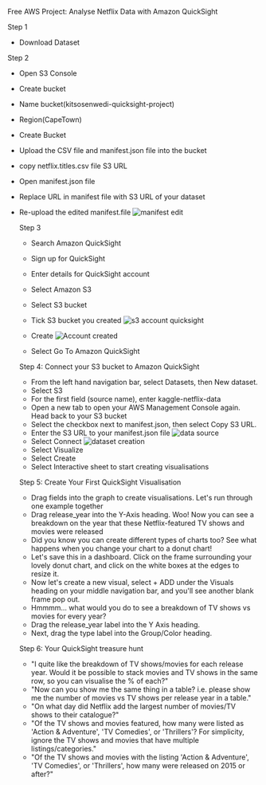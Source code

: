 Free AWS Project: Analyse Netflix Data with Amazon QuickSight

Step 1
- Download Dataset

Step 2
- Open S3 Console
- Create bucket
- Name bucket(kitsosenwedi-quicksight-project)
- Region(CapeTown)
- Create Bucket
- Upload the CSV file and manifest.json file into the bucket
- copy netflix.titles.csv file S3 URL
- Open manifest.json file
- Replace URL in manifest file with S3 URL of your dataset
- Re-upload the edited manifest.file
  ![manifest edit](https://github.com/user-attachments/assets/89b4104d-5a0b-43e3-900f-d367ca03adac)

  Step 3
  - Search Amazon QuickSight
  - Sign up for QuickSight
  - Enter details for QuickSight account
  - Select Amazon S3
  - Select S3 bucket
  - Tick S3 bucket you created
    ![s3 account quicksight](https://github.com/user-attachments/assets/ade8c8c7-eda0-480e-bc48-ec862c2eaead)

  - Create
    ![Account created](https://github.com/user-attachments/assets/b6e276c7-4688-48cf-8837-52688778ba58)
  - Select Go To Amazon QuickSight
 
  Step 4: Connect your S3 bucket to Amazon QuickSight
  - From the left hand navigation bar, select Datasets, then New dataset.
  - Select S3
  - For the first field (source name), enter kaggle-netflix-data
  - Open a new tab to open your AWS Management Console again. Head back to your S3 bucket
  - Select the checkbox next to manifest.json, then select Copy S3 URL.
  - Enter the S3 URL to your manifest.json file
    ![data source](https://github.com/user-attachments/assets/a183a5a0-8311-4574-85eb-b481638b2472)
  - Select Connect
    ![dataset creation](https://github.com/user-attachments/assets/7bcf87fe-1cff-4af4-b9f5-f003013e7992)
  - Select Visualize
  - Select Create
  - Select Interactive sheet to start creating visualisations

  Step 5: Create Your First QuickSight Visualisation
  - Drag fields into the graph to create visualisations. Let's run through one example together
  - Drag release_year into the Y-Axis heading. Woo! Now you can see a breakdown on the year that these Netflix-featured TV shows and movies were released
  - Did you know you can create different types of charts too? See what happens when you change your chart to a donut chart!
  - Let's save this in a dashboard. Click on the frame surrounding your lovely donut chart, and click on the white boxes at the edges to resize it.
  - Now let's create a new visual, select + ADD under the Visuals heading on your middle navigation bar, and you'll see another blank frame pop out.
  - Hmmmm... what would you do to see a breakdown of TV shows vs movies for every year?
  - Drag the release_year label into the Y Axis heading.
  - Next, drag the type label into the Group/Color heading.

  Step 6: Your QuickSight treasure hunt
  - "I quite like the breakdown of TV shows/movies for each release year. Would it be possible to stack movies and TV shows in the same row, so you can visualise the % of each?"
  - "Now can you show me the same thing in a table? i.e. please show me the number of movies vs TV shows per release year in a table."
  - "On what day did Netflix add the largest number of movies/TV shows to their catalogue?"
  - "Of the TV shows and movies featured, how many were listed as 'Action & Adventure', 'TV Comedies', or 'Thrillers'? For simplicity, ignore the TV shows and movies that have multiple listings/categories."
  - "Of the TV shows and movies with the listing 'Action & Adventure', 'TV Comedies', or 'Thrillers', how many were released on 2015 or after?"
    
